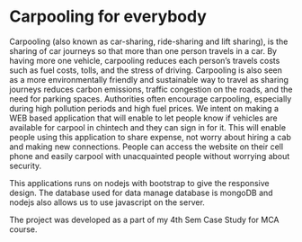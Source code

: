 # Carpooling for everybody

Carpooling (also known as car-sharing, ride-sharing and lift sharing), is the sharing of car journeys so that more than one person travels in a car. By having more one vehicle, carpooling reduces each person’s travels costs such as fuel costs, tolls, and the stress of driving. Carpooling is also seen as a more environmentally friendly and sustainable way to travel as sharing journeys reduces carbon emissions, traffic congestion on the roads, and the need for parking spaces. Authorities often encourage carpooling, especially during high pollution periods and high fuel prices. We intent on making a WEB based application that will enable to let people know if vehicles are available for carpool in chintech and they can sign in for it. This will enable people using this application to share expense, not worry about hiring a cab and making new connections. People can access the website on their cell phone and easily carpool with unacquainted people without worrying about security.

This applications runs on nodejs with bootstrap to give the responsive design. The database used for data manage database is mongoDB and nodejs also allows us to use javascript on the server.

The project was developed as a part of my 4th Sem Case Study for MCA course.


